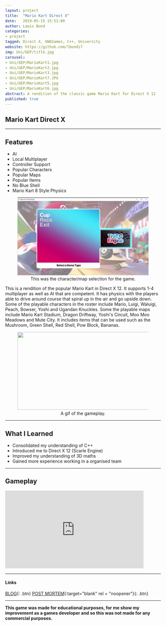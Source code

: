 ```yaml
---
layout: project
title:  "Mario Kart Direct X"
date:   2019-05-15 15:51:00
author: Lewis Bond
categories: 
- project
tagged: Direct X, UWEGames, C++, University
website: https://github.com/lbondi7
img: Uni/GEP/title.jpg
carousel:
- Uni/GEP/MarioKart1.jpg
- Uni/GEP/MarioKart2.jpg
- Uni/GEP/MarioKart3.jpg
- Uni/GEP/MarioKart7.JPG
- Uni/GEP/MarioKart5.jpg
- Uni/GEP/MarioKart6.jpg
abstract: A rendition of the classic game Mario Kart for Direct X 12
published: true
---
```


## Mario Kart Direct X

---

## Features

- AI
- Local Multiplayer
- Controller Support
- Popular Characters
- Popular Maps
- Popular Items
- No Blue Shell
- Mario Kart 8 Style Physics

<center>
<figure>
    <a href="/assets/img/project/Uni/GEP/MarioKartMenu.gif"><img src="/assets/img/project/Uni/GEP/MarioKartMenu.gif" width="448" height="252"></a>
    <figcaption>This was the character/map selection for the game.</figcaption>
</figure>
</center>

This is a rendition of the popular Mario Kart in Direct X 12. It supports 1-4 multiplayer as well as AI that are competent. It has physics with the players able to drive around course that spiral up in the air and go upside down. Some of the playable characters in the roster include Mario, Luigi, Waluigi, Peach, Bowser, Yoshi and Ugandan Knuckles. Some the playable maps include Mario Kart Stadium, Dragon Driftway, Yoshi's Circuit, Moo Moo Meadows and Mute City. It includes items that can be used such as the Mushroom, Green Shell, Red Shell, Pow Block, Bananas. 

<center>
<figure>
    <a href="/assets/img/project/Uni/GEP/MarioKartGameplay.gif"><img src="/assets/img/project/Uni/GEP/MarioKartGameplay.gif" width="448" height="252"></a>
    <figcaption>A gif of the gameplay.</figcaption>
</figure>
</center>

---

## What I Learned

 - Consolidated my understanding of C++
 - Introduced me to Direct X 12 (Scarle Engine)
 - Improved my understanding of 3D maths
 - Gained more experience working in a organised team 
 
---

## Gameplay

<iframe width="448" height="252" src="https://www.youtube.com/embed/aiuKkbVBwJk" frameborder="0" allow="accelerometer; autoplay; encrypted-media; gyroscope; picture-in-picture" allowfullscreen></iframe>

---

#### Links

[BLOG](https://lbondi7.github.io/game%20engine%20programming%20dev%20diary/mario%20kart%20dev%20diary/gep-mariokart-1){: .btn}
[POST MORTEM](https://lbondi7.github.io/game%20engine%20programming%20dev%20diary/post%20mortem/gep-mariokart-post-mortem){:target="blank" rel = "noopener"}{: .btn}

---

**This game was made for educational purposes, for me show my improvement as a games developer and so this was not made for any commercial purposes.** 
